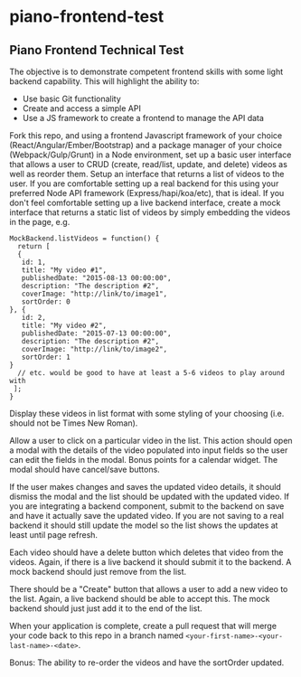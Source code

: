 # piano-frontend-test

## Piano Frontend Technical Test

The objective is to demonstrate competent frontend skills with some light backend capability. This will highlight the ability to:

- Use basic Git functionality
- Create and access a simple API
- Use a JS framework to create a frontend to manage the API data

Fork this repo, and using a frontend Javascript framework of your choice (React/Angular/Ember/Bootstrap) and a package manager of your choice (Webpack/Gulp/Grunt) in a Node environment, set up a basic user interface that allows a user to CRUD (create, read/list, update, and delete) videos as well as reorder them. Setup an interface that returns a list of videos to the user. If you are comfortable setting up a real backend for this using your preferred Node API framework (Express/hapi/koa/etc), that is ideal. If you don't feel comfortable setting up a live backend interface, create a mock interface that returns a static list of videos by simply embedding the videos in the page, e.g.

```
MockBackend.listVideos = function() {
  return [
  {
   id: 1,
   title: "My video #1",
   publishedDate: "2015-08-13 00:00:00",
   description: "The description #2",
   coverImage: "http://link/to/image1",
   sortOrder: 0
}, {
   id: 2,
   title: "My video #2",
   publishedDate: "2015-07-13 00:00:00",
   description: "The description #2",
   coverImage: "http://link/to/image2",
   sortOrder: 1
}
  // etc. would be good to have at least a 5-6 videos to play around with
 ];
}
```

Display these videos in list format with some styling of your choosing (i.e. should not be Times New Roman).

Allow a user to click on a particular video in the list. This action should open a modal with the details of the video populated into input fields so the user can edit the fields in the modal. Bonus points for a calendar widget. The modal should have cancel/save buttons.

If the user makes changes and saves the updated video details, it should dismiss the modal and the list should be updated with the updated video. If you are integrating a backend component, submit to the backend on save and have it actually save the updated video. If you are not saving to a real backend it should still update the model so the list shows the updates at least until page refresh.

Each video should have a delete button which deletes that video from the videos. Again, if there is a live backend it should submit it to the backend. A mock backend should just remove from the list.

There should be a "Create" button that allows a user to add a new video to the list. Again, a live backend should be able to accept this. The mock backend should just just add it to the end of the list.

When your application is complete, create a pull request that will merge your code back to this repo in a branch named `<your-first-name>-<your-last-name>-<date>`.

Bonus: The ability to re-order the videos and have the sortOrder updated.